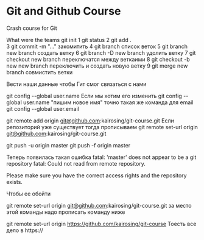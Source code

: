 # Git and Github Course

Crash course for Git

What were the teams
git init
1 git status
2 git add .  
3 git commit -m "..." закомитить
4 git branch список веток
5 git branch new branch создать ветку
6 git branch -D new branch удолить ветку
7 git checkout new branch  переключатся между веткаими
8 git checkout -b new new branch  переключить и создать новую ветку
9 git merge new branch     совмистить ветки

Вести наши данные чтобы Гит смог связаться с нами

git config --global user.name
Если мы хотим его изменить
git config --global user.name "пишим новое имя"
точно такая же команда для email
git config --global user.email


git remote add origin git@github.com:kairosing/git-course.git
Если репозиторий уже существует тогда прописываем
git remote set-url origin git@github.com:kairosing/git-course.git

git push -u origin master
git push -f origin master

Теперь появилась такая ошибка 
fatal: 'master' does not appear to be a git repository
fatal: Could not read from remote repository.

Please make sure you have the correct access rights
and the repository exists.

Чтобы ее обойти 


git remote set-url origin git@github.com:kairosing/git-course.git
за место этой команды надо прописать команду ниже

git remote set-url  origin https://github.com/kairosing/git-course
Тоесть все дело в https://